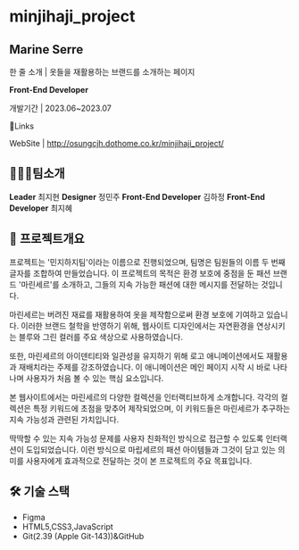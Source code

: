# minjihaji_project

## Marine Serre

한 줄 소개 | 옷들을 재활용하는 브랜드를 소개하는 페이지


**Front-End Developer**

개발기간 | 2023.06~2023.07

🔗Links

WebSite |  http://osungcjh.dothome.co.kr/minjihaji_project/

## 💁🏻‍♀️팀소개
**Leader** 최지현
**Designer** 정민주
**Front-End Developer** 김하정
**Front-End Developer** 최지혜

## 📜 프로젝트개요

프로젝트는 '민지하지팀'이라는 이름으로 진행되었으며, 팀명은 팀원들의 이름 두 번째 글자를 조합하여 만들었습니다. 이 프로젝트의 목적은 환경 보호에 중점을 둔 패션 브랜드 '마린세르'를 소개하고, 그들의 지속 가능한 패션에 대한 메시지를 전달하는 것입니다.

마린세르는 버려진 재료를 재활용하여 옷을 제작함으로써 환경 보호에 기여하고 있습니다. 이러한 브랜드 철학을 반영하기 위해, 웹사이트 디자인에서는 자연환경을 연상시키는 블루와 그린 컬러를 주요 색상으로 사용하였습니다.

또한, 마린세르의 아이덴티티와 일관성을 유지하기 위해 로고 애니메이션에서도 재활용과 재배치라는 주제를 강조하였습니다. 이 애니메이션은 메인 페이지 시작 시 바로 나타나며 사용자가 처음 볼 수 있는 핵심 요소입니다.

본 웹사이트에서는 마린세르의 다양한 컬렉션을 인터랙티브하게 소개합니다. 각각의 컬렉션은 특정 키워드에 초점을 맞추어 제작되었으며, 이 키워드들은 마린세르가 추구하는 지속 가능성과 관련된 가치입니다.

딱딱할 수 있는 지속 가능성 문제를 사용자 친화적인 방식으로 접근할 수 있도록 인터랙션이 도입되었습니다. 이런 방식으로 마립세르의 패션 아이템들과 그것이 담고 있는 의미를 사용자에게 효과적으로 전달하는 것이 본 프로젝트의 주요 목표입니다.

## 🛠 기술 스택

- Figma
- HTML5,CSS3,JavaScript
- Git(2.39 (Apple Git-143))&GitHub
